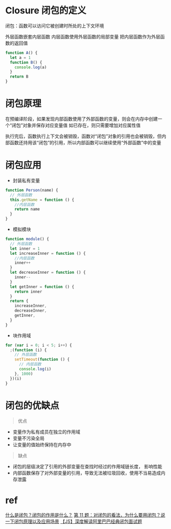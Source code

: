 # Closure 闭包的定义

闭包：函数可以访问它被创建时所处的上下文环境

外层函数嵌套内层函数
内层函数使用外层函数的局部变量
把内层函数作为外层函数的返回值

```js
function A() {
  let a = 1
  function B() {
    console.log(a)
  }
  return B
}
```

# 闭包原理

在预编译阶段，如果发现内部函数使用了外部函数的变量，则会在内存中创建一个“闭包”对象并保存对应变量值
如已存在，则只需要增加对应属性值

执行完后，函数执行上下文会被销毁，函数对“闭包”对象的引用也会被销毁，但内部函数还持用该“闭包”的引用，所以内部函数可以继续使用“外部函数”中的变量

# 闭包应用

- 封装私有变量

```js
function Person(name) {
  // 外层函数
  this.getName = function () {
    //内层函数
    return name
  }
}
```

- 模拟模块

```js
function module() {
  // 外层函数
  let inner = 1
  let increaseInner = function () {
    //内层函数
    inner++
  }
  let decreaseInner = function () {
    inner--
  }
  let getInner = function () {
    return inner
  }
  return {
    increaseInner,
    decreaseInner,
    getInner,
  }
}
```

- 块作用域

```js
for (var i = 0; i < 5; i++) {
  ;(function (i) {
    // 外层函数
    setTimeout(function () {
      // 内层函数
      console.log(i)
    }, 1000)
  })(i)
}
```

# 闭包的优缺点

> 优点

- 变量作为私有成员在独立的作用域
- 变量不污染全局
- 让变量的值始终保持在内存中

> 缺点

- 闭包的层级决定了引用的外部变量在查找时经过的作用域链长度， 影响性能
- 内部函数保存了对外部变量的引用，导致无法被垃圾回收，使用不当易造成内存泄露

# ref

[什么是闭包？闭包的作用是什么？](https://github.com/YvetteLau/Step-By-Step/issues/24#issuecomment-500413699)
[ 第 11 题：对闭包的看法，为什么要用闭包？说一下闭包原理以及应用场景](https://github.com/lgwebdream/FE-Interview/issues/17#issuecomment-647883805)
[【JS】深度解读阿里巴巴经典闭包面试题](https://www.bilibili.com/video/BV1xf4y1R7AH)